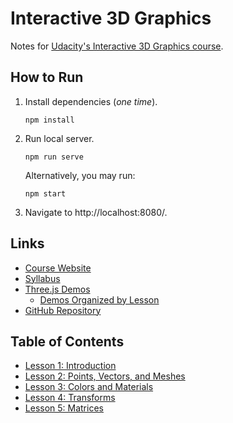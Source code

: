 # Interactive 3D Graphics

Notes for [Udacity's Interactive 3D Graphics course](https://www.udacity.com/course/interactive-3d-graphics--cs291).

## How to Run

1. Install dependencies (*one time*).

       npm install

2. Run local server.

       npm run serve
  
   Alternatively, you may run:

       npm start

3. Navigate to http://localhost:8080/.

## Links

* [Course Website](https://www.udacity.com/wiki/cs291)
* [Syllabus](https://www.udacity.com/wiki/cs291/syllabus)
* [Three.js Demos](https://www.realtimerendering.com/udacity/)
  * [Demos Organized by Lesson](https://www.udacity.com/wiki/cs291/demos)
* [GitHub Repository](https://github.com/udacity/cs291)

## Table of Contents

* [Lesson 1: Introduction](./lesson1/README.md)
* [Lesson 2: Points, Vectors, and Meshes](./lesson2/README.md)
* [Lesson 3: Colors and Materials](./lesson3/README.md)
* [Lesson 4: Transforms](./lesson4/README.md)
* [Lesson 5: Matrices](./lesson5/README.md)
